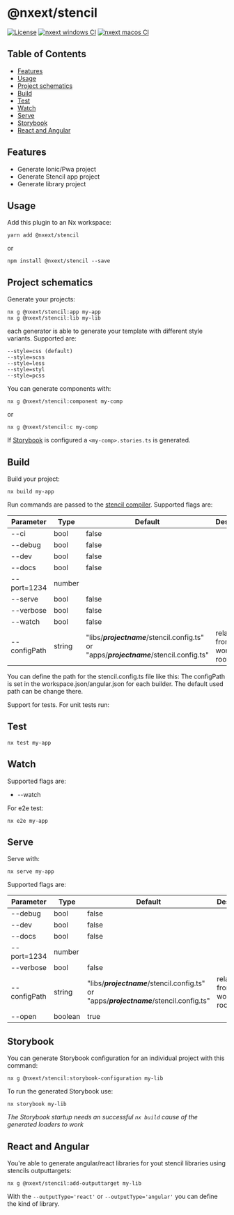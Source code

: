 # @nxext/stencil

[![License](https://img.shields.io/npm/l/@nxext/stencil.svg?style=flat-square)]()
[![nxext windows CI](https://github.com/DominikPieper/nx-extensions/workflows/nxext%20windows%20CI/badge.svg)]()
[![nxext macos CI](https://github.com/DominikPieper/nx-extensions/workflows/nxext%20macos%20CI/badge.svg)]()

## Table of Contents

- [Features](#features)
- [Usage](#usage)
- [Project schematics](#project-schematics)
- [Build](#build)
- [Test](#test)
- [Watch](#watch)
- [Serve](#serve)
- [Storybook](#storybook)
- [React and Angular](#react-and-angular)

## Features

- Generate Ionic/Pwa project
- Generate Stencil app project
- Generate library project

## Usage

Add this plugin to an Nx workspace:

```
yarn add @nxext/stencil
```

or

```
npm install @nxext/stencil --save
```

## Project schematics

Generate your projects:

```
nx g @nxext/stencil:app my-app
nx g @nxext/stencil:lib my-lib
```

each generator is able to generate your template with different style variants. Supported are:

```
--style=css (default)
--style=scss
--style=less
--style=styl
--style=pcss
```

You can generate components with:

```
nx g @nxext/stencil:component my-comp
```

or

```
nx g @nxext/stencil:c my-comp
```

If [Storybook](#storybook) is configured a `<my-comp>.stories.ts` is generated.

## Build

Build your project:

```
nx build my-app
```

Run commands are passed to the [stencil compiler](https://stenciljs.com/docs/cli).
Supported flags are:

| Parameter    | Type   | Default                                                                                  | Description                  |
| ------------ | ------ | ---------------------------------------------------------------------------------------- | ---------------------------- |
| --ci         | bool   | false                                                                                    |                              |
| --debug      | bool   | false                                                                                    |                              |
| --dev        | bool   | false                                                                                    |                              |
| --docs       | bool   | false                                                                                    |                              |
| --port=1234  | number |                                                                                          |                              |
| --serve      | bool   | false                                                                                    |                              |
| --verbose    | bool   | false                                                                                    |                              |
| --watch      | bool   | false                                                                                    |                              |
| --configPath | string | "libs/**_projectname_**/stencil.config.ts" or "apps/**_projectname_**/stencil.config.ts" | relative from workspace root |

You can define the path for the stencil.config.ts file like this:
The configPath is set in the workspace.json/angular.json for each builder. The default used path can be change there.

Support for tests. For unit tests run:

## Test

```
nx test my-app
```

## Watch

Supported flags are:

- --watch

For e2e test:

```
nx e2e my-app
```

## Serve

Serve with:

```
nx serve my-app
```

Supported flags are:

| Parameter    | Type    | Default                                                                                  | Description                  |
| ------------ | ------- | ---------------------------------------------------------------------------------------- | ---------------------------- |
| --debug      | bool    | false                                                                                    |                              |
| --dev        | bool    | false                                                                                    |                              |
| --docs       | bool    | false                                                                                    |                              |
| --port=1234  | number  |                                                                                          |                              |
| --verbose    | bool    | false                                                                                    |                              |
| --configPath | string  | "libs/**_projectname_**/stencil.config.ts" or "apps/**_projectname_**/stencil.config.ts" | relative from workspace root |
| --open       | boolean | true                                                                                     |                              |

## Storybook

You can generate Storybook configuration for an individual project with this command:

```
nx g @nxext/stencil:storybook-configuration my-lib
```

To run the generated Storybook use:

```
nx storybook my-lib
```

_The Storybook startup needs an successful `nx build` cause of the generated loaders to work_

## React and Angular

You're able to generate angular/react libraries for yout stencil libraries using stencils outputtargets:

```
nx g @nxext/stencil:add-outputtarget my-lib
```

With the `--outputType='react'` or `--outputType='angular'` you can define the kind of library.
